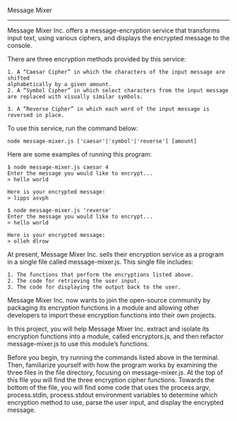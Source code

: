 Message Mixer

---

Message Mixer Inc. offers a message-encryption service that transforms input text, using various ciphers, and displays the encrypted message to the console.

There are three encryption methods provided by this service:

    1. A “Caesar Cipher” in which the characters of the input message are shifted
    alphabetically by a given amount.
    2. A “Symbol Cipher” in which select characters from the input message are replaced with visually similar symbols.

    3. A “Reverse Cipher” in which each word of the input message is reversed in place.

To use this service, run the command below:

```
node message-mixer.js ['caesar'|'symbol'|'reverse'] [amount]
```

Here are some examples of running this program:

```
$ node message-mixer.js caesar 4
Enter the message you would like to encrypt...
> hello world

Here is your encrypted message:
> lipps asvph

$ node message-mixer.js 'reverse'
Enter the message you would like to encrypt...
> hello world

Here is your encrypted message:
> olleh dlrow
```

At present, Message Mixer Inc. sells their encryption service as a program in a single file called message-mixer.js. This single file includes:

    1. The functions that perform the encryptions listed above.
    2. The code for retrieving the user input.
    3. The code for displaying the output back to the user.

Message Mixer Inc. now wants to join the open-source community by packaging its encryption functions in a module and allowing other developers to import these encryption functions into their own projects.

In this project, you will help Message Mixer Inc. extract and isolate its encryption functions into a module, called encryptors.js, and then refactor message-mixer.js to use this module’s functions.

Before you begin, try running the commands listed above in the terminal. Then, familiarize yourself with how the program works by examining the three files in the file directory, focusing on message-mixer.js. At the top of this file you will find the three encryption cipher functions. Towards the bottom of the file, you will find some code that uses the process.argv, process.stdin, process.stdout environment variables to determine which encryption method to use, parse the user input, and display the encrypted message.
